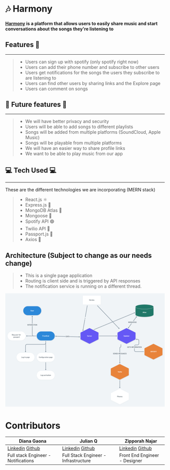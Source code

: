 #  🎶 Harmony


#### [Harmony](https://www.harmonysocial.herokuapp.com/) is a platform that allows users to easily share music and start conversations about the songs they're listening to 

## Features 👀

--- 
> - Users can sign up with spotify (only spotify right now)
> - Users can add their phone number and subscribe to other users 
> - Users get notifications for the songs the users they subscribe to are listening to
> - Users can find other users by sharing links and the Explore page
> - Users can comment on songs 

## 🔮 Future features 🔮
---
> - We will have better privacy and security 
> - Users will be able to add songs to different playlists
> - Songs will be added from multiple platforms (SoundCloud, Apple Music) 
> - Songs will be playable from multiple platforms 
> - We will have an easier way to share profile links 
> - We want to be able to play music from our app 


##  💻 Tech Used 💻

---
 These are the different technologies we are incorporating (MERN stack)

> - React.js ⚛  
> - Express.js 🚄 
> - MongoDB Atlas 💪
> - Mongoose 🐀
> - Spotify API 🟢
> - Twilio API 📲
> - Passport.js 📘
> - Axios 🥅

## Architecture (Subject to change as our needs change)

> - This is a single page application
> - Routing is client side and is triggered by API responses 
> - The notification service is running on a different thread. 

![Architecture picture](./SpotifyTwilio.png)

# Contributors


| Diana Gaona                                                                                 | Julian Q                                                                                           | Zipporah Najar                                                                                          |
| ------------------------------------------------------------------------------------------- | -------------------------------------------------------------------------------------------------- | ------------------------------------------------------------------------------------------------------- |
| [Linkedin](https://www.linkedin.com/in/dianacgaona/) [Github](https://github.com/dianacg93) | [Linkedin](https://www.linkedin.com/in/julian-q-379184ba/) [Github](https://github.com/HaxagonusD) | [Linkedin](https://www.linkedin.com/in/zipporah-najar-94bb9b140/) [Github](https://github.com/zeita101) |
| Full stack Engineer - Notifications                                                         | Full Stack Engineer - Infrastructure                                                               | Front End Engineer - Designer                                                                           |

